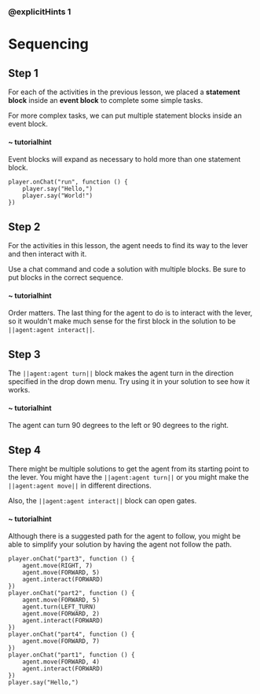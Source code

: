### @explicitHints 1

# Sequencing

## Step 1

For each of the activities in the previous lesson, we placed a **statement block** inside an **event block** to complete some simple tasks.  

For more complex tasks, we can put multiple statement blocks inside an event block.

#### ~ tutorialhint

Event blocks will expand as necessary to hold more than one statement block.

```blocks
player.onChat("run", function () {
    player.say("Hello,")
    player.say("World!")
})
```

## Step 2

For the activities in this lesson, the agent needs to find its way to the lever and then interact with it.  

Use a chat command and code a solution with multiple blocks.  Be sure to put blocks in the correct sequence.

#### ~ tutorialhint

Order matters.  The last thing for the agent to do is to interact with the lever, so it wouldn't make much sense for the first block in the solution to be ``||agent:agent interact||``.

## Step 3

The ``||agent:agent turn||`` block makes the agent turn in the direction specified in the drop down menu.  Try using it in your solution to see how it works.

#### ~ tutorialhint

The agent can turn 90 degrees to the left or 90 degrees to the right.

## Step 4

There might be multiple solutions to get the agent from its starting point to the lever.  You might have the ``||agent:agent turn||`` or you might make the ``||agent:agent move||`` in different directions.

Also, the ``||agent:agent interact||`` block can open gates.

#### ~ tutorialhint
Although there is a suggested path for the agent to follow, you might be able to simplify your solution by having the agent not follow the path. 

```ghost
player.onChat("part3", function () {
    agent.move(RIGHT, 7)
    agent.move(FORWARD, 5)
    agent.interact(FORWARD)
})
player.onChat("part2", function () {
    agent.move(FORWARD, 5)
    agent.turn(LEFT_TURN)
    agent.move(FORWARD, 2)
    agent.interact(FORWARD)
})
player.onChat("part4", function () {
    agent.move(FORWARD, 7)
})
player.onChat("part1", function () {
    agent.move(FORWARD, 4)
    agent.interact(FORWARD)
})
player.say("Hello,")
```

